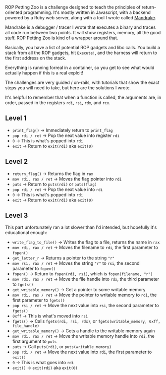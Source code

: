 ROP Petting Zoo is a challenge designed to teach the principles of
return-oriented programming. It's mostly written in Javascript, with a backend
powered by a Ruby web server, along with a tool I wrote called
[Mandrake](https://github.com/iagox86/mandrake).

Mandrake is a debugger / tracer I wrote that executes a binary and traces all
code run between two points. It will show registers, memory, all the good stuff.
ROP Petting Zoo is kind of a wrapper around that.

Basically, you have a list of potential ROP gadgets and libc calls. You build
a stack from all the ROP gadgets, hit `Execute!`, and the harness will return to
the first address on the stack.

Everything is running forreal in a container, so you get to see what would
actually happen if this is a real exploit!

The challenges are very guided / on-rails, with tutorials that show the exact
steps you will need to take, but here are the solutions I wrote.

It's helpful to remember that when a function is called, the arguments are,
in order, passed in the registers `rdi`, `rsi`, `rdx`, and `rcx`.

## Level 1

* `print_flag()` -> Immediately return to `print_flag`
* `pop rdi / ret` -> Pop the next value into register `rdi`
* `0` -> This is what's popped into `rdi`
* `exit` -> Return to `exit(rdi)` aka `exit(0)`

## Level 2

* `return_flag()` -> Returns the flag in `rax`
* `mov rdi, rax / ret` -> Moves the flag pointer into `rdi`
* `puts` -> Return to `puts(rdi)` or `puts(flag)`
* `pop rdi / ret` -> Pop the next value into `rdi`
* `0` -> This is what's popped into `rdi`
* `exit` -> Return to `exit(rdi)` aka `exit(0)`

## Level 3

This part unfortunately ran a lot slower than I'd intended, but hopefully it's
educational enough:

* `write_flag_to_file()` -> Writes the flag to a file, returns the name in `rax`
* `mov rdi, rax / ret` -> Moves the filename to `rdi`, the first parameter to `fopen()`
* `get_letter_r` -> Returns a pointer to the string `"r"`
* `mov rsi, rax / ret` -> Moves the string `"r"` to `rsi`, the second parameter to `fopen()`
* `fopen()` -> Return to `fopen(rdi, rsi)`, which is `fopen(filename, "r")`
* `mov rdx, rax / ret` -> Move the file handle into `rdx`, the third parameter to `fgets()`
* `get_writable_memory()` -> Get a pointer to some writable memory
* `mov rdi, rax / ret` -> Move the pointer to writable memory to `rdi`, the first parameter to `fgets()`
* `pop rsi / ret` -> Move the next value into `rsi`, the second parameter to `fgets()`
* `0xff` -> This is what's moved into `rsi`
* `fgets()` -> Calls `fgets(rdi, rsi, rdx)`, or `fgets(writable_memory, 0xff, file_handle)`
* `get_writable_memory()` -> Gets a handle to the writable memory again
* `mov rdi, rax / ret` -> Move the writable memory handle into `rdi`, the first argument to `puts`
* `puts` -> Call `puts(rdi)`, or `puts(writable_memory)`
* `pop rdi / ret` -> Move the next value into `rdi`, the first parameter to `exit()`
* `0` -> This is what goes into `rdi`
* `exit()` -> `exit(rdi)` aka `exit(0)`
